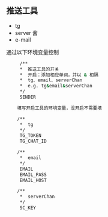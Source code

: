 ## 推送工具

*  tg
*  server 酱
*  e-mail

通过以下环境变量控制

```bash
     /**
     *  推送工具的开关
     *  开启：添加相应单词，并以 & 相隔
     *  tg、email、serverChan
     *  e.g. tg&email&serverChan
     */
     SENDER

    填写开启工具的环境变量，没开启不需要填

    /**
     *  tg
     */
     TG_TOKEN
     TG_CHAT_ID

    /**
     *  email
     */
     EMAIL
     EMAIL_PASS
     EMAIL_HOST

    /**
     *  serverChan
     */
     SC_KEY
```